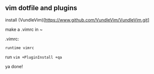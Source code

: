 ## vim dotfile and plugins

install (VundleVim)[https://www.github.com/VundleVim/VundleVim.git]

make a .vimrc in ~

.vimrc:
```
runtime vimrc
```

run `vim +PluginInstall +qa`

ya done!